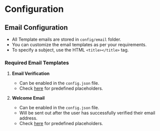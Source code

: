 # Configuration

## Email Configuration
- All Template emails are stored in `config/email` folder.
- You can customize the email templates as per your requirements.
- To specify a subject, use the HTML `<title></title>` tag.

### Required Email Templates
1. **Email Verification**
    - Can be enabled in the `config.json` file.
    - Check [here](./email/ConfirmEmail.md) for predefined placeholders.

2. **Welcome Email**
    - Can be enabled in the `config.json` file.
    - Will be sent out after the user has successfully verified their email address.
    - Check [here](./email/WelcomeMail.md) for predefined placeholders.